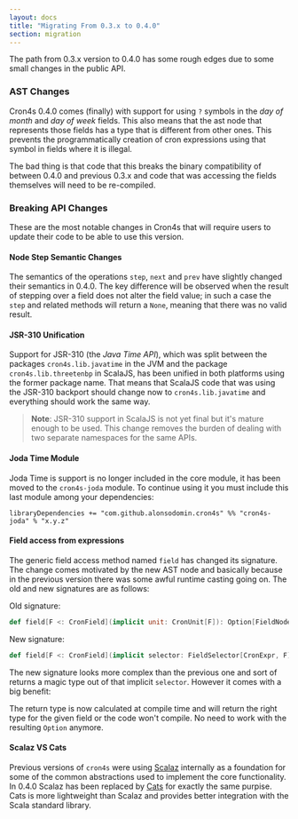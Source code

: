 ```yaml
---
layout: docs
title: "Migrating From 0.3.x to 0.4.0"
section: migration
---
```


The path from 0.3.x version to 0.4.0 has some rough edges due to some small changes in the public API.
 
### AST Changes

Cron4s 0.4.0 comes (finally) with support for using `?` symbols in the _day of month_ and _day of week_ fields. This
 also means that the ast node that represents those fields has a type that is different from other ones. This prevents
 the programmatically creation of cron expressions using that symbol in fields where it is illegal.
 
The bad thing is that code that this breaks the binary compatibility of between 0.4.0 and previous 0.3.x and code that
 was accessing the fields themselves will need to be re-compiled.
 
### Breaking API Changes

These are the most notable changes in Cron4s that will require users to update their code to be able to use this version.

#### Node Step Semantic Changes

The semantics of the operations `step`, `next` and `prev` have slightly changed their semantics in 0.4.0. The key
 difference will be observed when the result of stepping over a field does not alter the field value; in such a case
 the `step` and related methods will return a `None`, meaning that there was no valid result.

#### JSR-310 Unification

Support for JSR-310 (the _Java Time API_), which was split between the packages `cron4s.lib.javatime` in the JVM and
 the package `cron4s.lib.threetenbp` in ScalaJS, has been unified in both platforms using the former package name.
 That means that ScalaJS code that was using the JSR-310 backport should change now to `cron4s.lib.javatime` and
 everything should work the same way.
 
> **Note**: JSR-310 support in ScalaJS is not yet final but it's mature enough to be used. This change removes the
burden of dealing with two separate namespaces for the same APIs.

#### Joda Time Module

Joda Time is support is no longer included in the core module, it has been moved to the `cron4s-joda` module. To 
 continue using it you must include this last module among your dependencies:
 
```
libraryDependencies += "com.github.alonsodomin.cron4s" %% "cron4s-joda" % "x.y.z"
```

#### Field access from expressions

The generic field access method named `field` has changed its signature. The change comes motivated by the new AST node
 and basically because in the previous version there was some awful runtime casting going on. The old and new signatures
 are as follows:
 
Old signature:

```scala
def field[F <: CronField](implicit unit: CronUnit[F]): Option[FieldNode[F]]
```

New signature:

```scala
def field[F <: CronField](implicit selector: FieldSelector[CronExpr, F]): selector.Out[F]
```

The new signature looks more complex than the previous one and sort of returns a magic type out of that implicit `selector`.
 However it comes with a big benefit:
 
The return type is now calculated at compile time and will return the right type for the given field or the code won't 
 compile. No need to work with the resulting `Option` anymore.
 
#### Scalaz VS Cats

Previous versions of `cron4s` were using [Scalaz](http://www.scalaz.org) internally as a foundation for some of the
 common abstractions used to implement the core functionality. In 0.4.0 Scalaz has been replaced by
 [Cats](http://www.typelevel.org/cats) for exactly the same purpise. Cats is more lightweight than Scalaz and provides
 better integration with the Scala standard library.